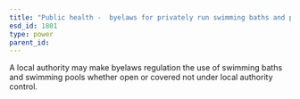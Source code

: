 ```yaml
---
title: "Public health -  byelaws for privately run swimming baths and pools"
esd_id: 1801
type: power
parent_id:  
---
```


A local authority may make byelaws regulation the use of swimming baths and swimming pools whether open or covered not under local authority control.

